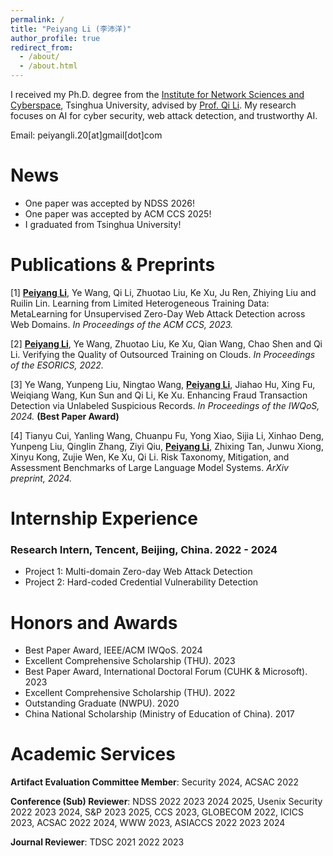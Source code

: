 ```yaml
---
permalink: /
title: "Peiyang Li (李沛洋)"
author_profile: true
redirect_from: 
  - /about/
  - /about.html
---
```


I received my Ph.D. degree from the [Institute for Network Sciences and Cyberspace](https://www.insc.tsinghua.edu.cn/), Tsinghua University, advised by [Prof. Qi Li](https://sites.google.com/site/qili2012/). My research focuses on AI for cyber security, web attack detection, and trustworthy AI.

Email: peiyangli.20[at]gmail[dot]com

# News

- One paper was accepted by NDSS 2026!
- One paper was accepted by ACM CCS 2025!
- I graduated from Tsinghua University!

# Publications & Preprints

[1] **<u>Peiyang Li</u>**, Ye Wang, Qi Li, Zhuotao Liu, Ke Xu, Ju Ren, Zhiying Liu and Ruilin Lin. Learning from Limited Heterogeneous Training Data: MetaLearning for Unsupervised Zero-Day Web Attack Detection across Web Domains. *In Proceedings of the ACM CCS, 2023.*

[2] **<u>Peiyang Li</u>**, Ye Wang, Zhuotao Liu, Ke Xu, Qian Wang, Chao Shen and Qi Li. Verifying the Quality of Outsourced Training on Clouds. *In Proceedings of the ESORICS, 2022.*

[3] Ye Wang, Yunpeng Liu, Ningtao Wang, **<u>Peiyang Li</u>**, Jiahao Hu, Xing Fu, Weiqiang Wang, Kun Sun and Qi Li, Ke Xu. Enhancing Fraud Transaction Detection via Unlabeled Suspicious Records. *In Proceedings of the IWQoS, 2024.* **(Best Paper Award)**

[4] Tianyu Cui, Yanling Wang, Chuanpu Fu, Yong Xiao, Sijia Li, Xinhao Deng, Yunpeng Liu, Qinglin Zhang, Ziyi Qiu, **<u>Peiyang Li</u>**, Zhixing Tan, Junwu Xiong, Xinyu Kong, Zujie Wen, Ke Xu, Qi Li. Risk Taxonomy, Mitigation, and Assessment Benchmarks of Large Language Model Systems. *ArXiv preprint, 2024.*

# Internship Experience

### Research Intern, Tencent, Beijing, China. 2022 - 2024

- Project 1: Multi-domain Zero-day Web Attack Detection
- Project 2: Hard-coded Credential Vulnerability Detection

# Honors and Awards

- Best Paper Award, IEEE/ACM IWQoS. 2024 
- Excellent Comprehensive Scholarship (THU). 2023 
- Best Paper Award, International Doctoral Forum (CUHK & Microsoft). 2023 
- Excellent Comprehensive Scholarship (THU). 2022 
- Outstanding Graduate (NWPU). 2020 
- China National Scholarship (Ministry of Education of China). 2017

# Academic Services

**Artifact Evaluation Committee Member**: Security 2024, ACSAC 2022

**Conference (Sub) Reviewer**: NDSS 2022 2023 2024 2025, Usenix Security 2022 2023 2024, S&P 2023 2025, CCS 2023, GLOBECOM 2022, ICICS 2023, ACSAC 2022 2024, WWW 2023, ASIACCS 2022 2023 2024

**Journal Reviewer**: TDSC 2021 2022 2023

